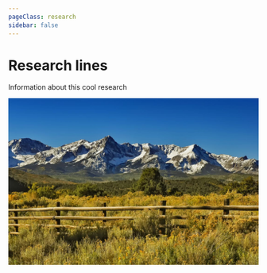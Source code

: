 ```yaml
---
pageClass: research
sidebar: false
---
```

# Research lines

Information about this cool research

![A mountain](./mountains.jpg)

<!-- <div class="research">
<Research slug="prostate-image-analysis"/>
</div> -->